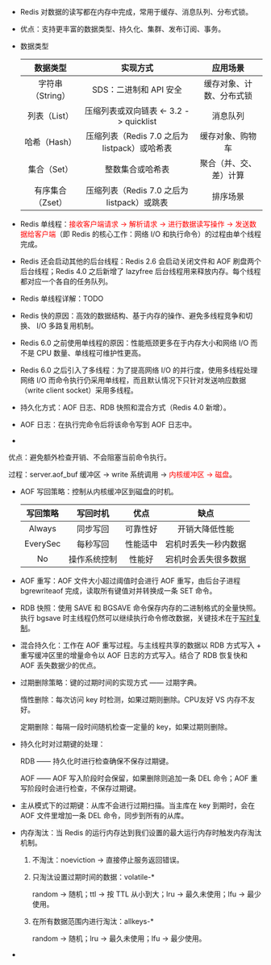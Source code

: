 - Redis 对数据的读写都在内存中完成，常用于缓存、消息队列、分布式锁。

- 优点：支持更丰富的数据类型、持久化、集群、发布订阅、事务。

- 数据类型

  |     数据类型     |                   实现方式                   |         应用场景         |
  | :--------------: | :------------------------------------------: | :----------------------: |
  | 字符串（String） |            SDS：二进制和 API 安全            | 缓存对象、计数、分布式锁 |
  |   列表（List）   |    压缩列表或双向链表 <- 3.2 -> quicklist    |         消息队列         |
  |   哈希（Hash）   | 压缩列表（Redis 7.0 之后为listpack）或哈希表 |     缓存对象、购物车     |
  |   集合（Set）    |               整数集合或哈希表               |  聚合（并、交、差）计算  |
  | 有序集合（Zset） |  压缩列表（Redis 7.0 之后为listpack）或跳表  |         排序场景         |

- Redis 单线程：<font color=red>接收客户端请求 -> 解析请求 -> 进行数据读写操作 -> 发送数据给客户端</font>（即 Redis 的核心工作：网络 I/O 和执行命令）的过程由单个线程完成。

- Redis 还会启动其他的后台线程：Redis 2.6 会启动关闭文件和 AOF 刷盘两个后台线程；Redis 4.0 之后新增了 lazyfree 后台线程用来释放内存。每个线程都对应一个各自的任务队列。

- Redis 单线程详解：TODO

- Redis 快的原因：高效的数据结构、基于内存的操作、避免多线程竞争和切换、 I/O 多路复用机制。

- Redis 6.0 之前使用单线程的原因：性能瓶颈更多在于内存大小和网络 I/O 而不是 CPU 数量、单线程可维护性更高。

- Redis 6.0 之后引入了多线程：为了提高网络 I/O 的并行度，使用多线程处理网络 I/O 而命令执行仍采用单线程，而且默认情况下只针对发送响应数据（write client socket）采用多线程。

- 持久化方式：AOF 日志、RDB 快照和混合方式（Redis 4.0 新增）。

- AOF 日志：在执行完命令后将该命令写到 AOF 日志中。

- 

  优点：避免额外检查开销、不会阻塞当前命令执行。

  过程：server.aof_buf 缓冲区 -> write 系统调用 -> <font color=red>内核缓冲区 -> 磁盘</font>。

- AOF 写回策略：控制从内核缓冲区到磁盘的时机。

  | 写回策略 |   写回时机   |   优点   |         缺点         |
  | :------: | :----------: | :------: | :------------------: |
  |  Always  |   同步写回   | 可靠性好 |    开销大降低性能    |
  | EverySec |   每秒写回   | 性能适中 | 宕机时丢失一秒内数据 |
  |    No    | 操作系统控制 |  性能好  | 宕机时会丢失很多数据 |

- AOF 重写：AOF 文件大小超过阈值时会进行 AOF 重写，由后台子进程 bgrewriteaof 完成，读取所有键值对并转换成一条 SET 命令。

- RDB 快照：使用 SAVE 和 BGSAVE 命令保存内存的二进制格式的全量快照。执行 bgsave 时主线程仍然可以继续执行命令修改数据，关键技术在于[写时复制](https://imageslr.com/2020/copy-on-write.html)。

- 混合持久化：工作在 AOF 重写过程。与主线程共享的数据以 RDB 方式写入 + 重写缓冲区里的增量命令以 AOF 日志的方式写入。结合了 RDB 恢复快和 AOF 丢失数据少的优点。

- 过期删除策略：键的过期时间的实现方式 —— 过期字典。

  惰性删除：每次访问 key 时检测，如果过期则删除。CPU友好 VS 内存不友好。

  定期删除：每隔一段时间随机检查一定量的 key，如果过期则删除。

- 持久化时对过期键的处理：

  RDB —— 持久化时进行检查确保不保存过期键。

  AOF —— AOF 写入阶段时会保留，如果删除则追加一条 DEL 命令；AOF 重写阶段时会进行检查，不保存过期键。
  
- 主从模式下的过期键：从库不会进行过期扫描。当主库在 key 到期时，会在 AOF 文件里增加一条 DEL 命令，同步到所有的从库。

- 内存淘汰：当 Redis 的运行内存达到我们设置的最大运行内存时触发内存淘汰机制。

  1. 不淘汰：noeviction -> 直接停止服务返回错误。

  2. 只淘汰设置过期时间的数据：volatile-*

     random -> 随机；ttl -> 按 TTL 从小到大；lru -> 最久未使用；lfu -> 最少使用。

  3. 在所有数据范围内进行淘汰：allkeys-*

     random -> 随机；lru -> 最久未使用；lfu -> 最少使用。

- 

